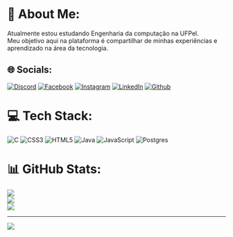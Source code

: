 # 💫 About Me:
Atualmente estou estudando Engenharia da computação na UFPel.<br>Meu objetivo aqui na plataforma é compartilhar de minhas experiências e aprendizado na área da tecnologia.<br>


## 🌐 Socials:
[![Discord](https://img.shields.io/badge/Discord-%237289DA.svg?logo=discord&logoColor=white)](about:blank) [![Facebook](https://img.shields.io/badge/Facebook-%231877F2.svg?logo=Facebook&logoColor=white)](https://web.facebook.com/people/Wellington-Gomes/100027311433118/) [![Instagram](https://img.shields.io/badge/Instagram-%23E4405F.svg?logo=Instagram&logoColor=white)](https://instagram.com/https://www.instagram.com/blck.well/) [![LinkedIn](https://img.shields.io/badge/LinkedIn-%230077B5.svg?logo=linkedin&logoColor=white)](https://linkedin.com/in/https://www.linkedin.com/in/blckgomes/) [![Github](https://img.shields.io/badge/Github-%230077B5.svg?logo=Github&logoColor=white)](https://github.com/blckwell)  
# 💻 Tech Stack:
![C](https://img.shields.io/badge/c-%2300599C.svg?style=for-the-badge&logo=c&logoColor=white) ![CSS3](https://img.shields.io/badge/css3-%231572B6.svg?style=for-the-badge&logo=css3&logoColor=white) ![HTML5](https://img.shields.io/badge/html5-%23E34F26.svg?style=for-the-badge&logo=html5&logoColor=white) ![Java](https://img.shields.io/badge/java-%23ED8B00.svg?style=for-the-badge&logo=java&logoColor=white) ![JavaScript](https://img.shields.io/badge/javascript-%23323330.svg?style=for-the-badge&logo=javascript&logoColor=%23F7DF1E) ![Postgres](https://img.shields.io/badge/postgres-%23316192.svg?style=for-the-badge&logo=postgresql&logoColor=white)
# 📊 GitHub Stats:
![](https://github-readme-stats.vercel.app/api?username=blckwell&theme=dark&hide_border=false&include_all_commits=false&count_private=false)<br/>
![](https://github-readme-streak-stats.herokuapp.com/?user=blckwell&theme=dark&hide_border=false)<br/>
![](https://github-readme-stats.vercel.app/api/top-langs/?username=blckwell&theme=dark&hide_border=false&include_all_commits=false&count_private=false&layout=compact)

---
[![](https://visitcount.itsvg.in/api?id=blckwell&icon=0&color=0)](https://visitcount.itsvg.in)

<!-- Proudly created with GPRM ( https://gprm.itsvg.in ) -->
